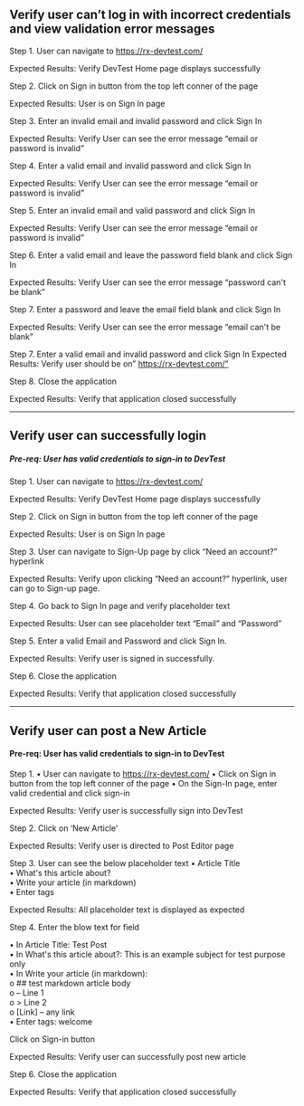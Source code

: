 ## Verify user can’t log in with incorrect credentials and view validation error messages

Step 1. 
	User can navigate to https://rx-devtest.com/

Expected Results:
	Verify DevTest Home page displays successfully

Step 2. 
	Click on Sign in button from the top left conner of the page

Expected Results:
	User is on Sign In page

Step 3. 
	Enter an invalid email and invalid password and click Sign In

Expected Results:
	Verify User can see the error message “email or password is invalid”

Step 4. 
	Enter a valid email and invalid password and click Sign In

Expected Results:
	Verify User can see the error message “email or password is invalid”

Step 5. 
	Enter an invalid email and valid password and click Sign In

Expected Results:
	Verify User can see the error message “email or password is invalid”

Step 6. 
	Enter a valid email and leave the password field blank and click Sign In

Expected Results:
	Verify User can see the error message “password can't be blank”

Step 7. 
	Enter a password and leave the email field blank and click Sign In

Expected Results:
	Verify User can see the error message “email can't be blank”

Step 7. 
	Enter a valid email and invalid password and click Sign In
Expected Results:
	Verify user should be on” https://rx-devtest.com/”


Step 8. 
	Close the application

Expected Results:
	Verify that application closed successfully	

-------------------------------------------

## Verify user can successfully login
##### Pre-req: User has valid credentials to sign-in to DevTest
Step 1. 
	User can navigate to https://rx-devtest.com/

Expected Results:
	Verify DevTest Home page displays successfully

Step 2. 
	Click on Sign in button from the top left conner of the page

Expected Results:
	User is on Sign In page

Step 3. 
	User can navigate to Sign-Up page by click “Need an account?” hyperlink

Expected Results:
	Verify upon clicking “Need an account?” hyperlink, user can go to Sign-up page.

Step 4.
	Go back to Sign In page and verify placeholder text

Expected Results:
	User can see placeholder text “Email” and “Password” 

Step 5.
	Enter a valid Email and Password and click Sign In.

Expected Results:
	Verify user is signed in successfully. 

Step 6. 
	Close the application

Expected Results:
	Verify that application closed successfully	

--------------------------------------------------------------------------------------------

## Verify user can post a New Article
#### Pre-req: User has valid credentials to sign-in to DevTest
Step 1. 
•	User can navigate to https://rx-devtest.com/
•	Click on Sign in button from the top left conner of the page
•	On the Sign-In page, enter valid credential and click sign-in

Expected Results:
	Verify user is successfully sign into DevTest

Step 2. 
	Click on ‘New Article’

Expected Results:
	Verify user is directed to Post Editor page

Step 3. 
	User can see the below placeholder text
•	Article Title <br>
•	What's this article about? <br>
•	Write your article (in markdown) <br>
•	Enter tags <br>

Expected Results:
	All placeholder text is displayed as expected 

Step 4. 
	Enter the blow text for field

•	In Article Title: Test Post <br>
•	In What's this article about?: This is an example subject for test purpose only <br>
•	In Write your article (in markdown): <br>
o	## test markdown article body <br>
o	–  Line 1 <br>
o	>  Line 2 <br>
o	[Link] – any link <br>
•	Enter tags: welcome <br>

Click on Sign-in button



Expected Results:
	Verify user can successfully post new article  


Step 6. 
	Close the application

Expected Results:
	Verify that application closed successfully



	
	

